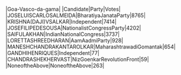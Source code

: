  
|Goa-Vasco-da-gama|
|Candidate|Party|Votes|
|JOSELUISCARLOSALMEIDA|BharatiyaJanataParty|8765|
|KRISHNA(DAJI)VSALKAR|Independent|7414|
|JOSEFILIPEDESOUSA|NationalistCongressParty|4202|
|SAIFULAKHAN|IndianNationalCongress|3737|
|LORETTASHREEDHARAN|AamAadmiParty|928|
|MANESHCHANDRAKANTAROLKAR|MaharashtrawadiGomantak|654|
|GANDHIHENRIQUES|Independent|77|
|CHANDRASHEKHERVAST|NizGoenkarRevolutionFront|59|
|NoneoftheAbove|NoneoftheAbove|263|
